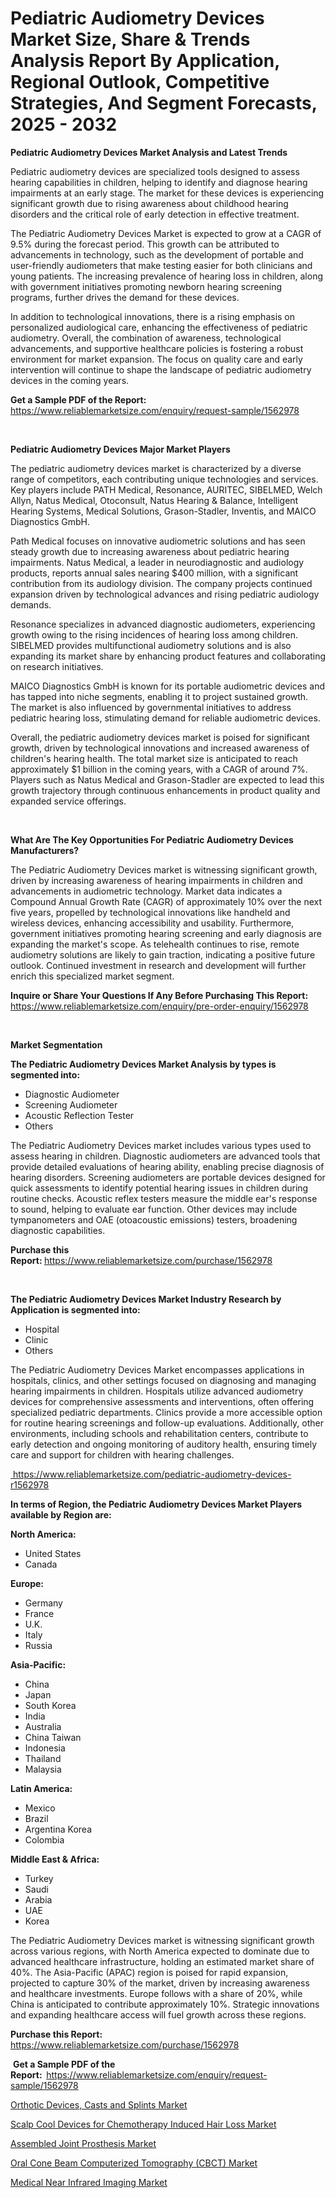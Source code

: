 <p><h1>Pediatric Audiometry Devices Market Size, Share & Trends Analysis Report By Application, Regional Outlook, Competitive Strategies, And Segment Forecasts, 2025 - 2032</h1></p><p><strong>Pediatric Audiometry Devices Market Analysis and Latest Trends</strong></p>
<p><p>Pediatric audiometry devices are specialized tools designed to assess hearing capabilities in children, helping to identify and diagnose hearing impairments at an early stage. The market for these devices is experiencing significant growth due to rising awareness about childhood hearing disorders and the critical role of early detection in effective treatment. </p><p>The Pediatric Audiometry Devices Market is expected to grow at a CAGR of 9.5% during the forecast period. This growth can be attributed to advancements in technology, such as the development of portable and user-friendly audiometers that make testing easier for both clinicians and young patients. The increasing prevalence of hearing loss in children, along with government initiatives promoting newborn hearing screening programs, further drives the demand for these devices. </p><p>In addition to technological innovations, there is a rising emphasis on personalized audiological care, enhancing the effectiveness of pediatric audiometry. Overall, the combination of awareness, technological advancements, and supportive healthcare policies is fostering a robust environment for market expansion. The focus on quality care and early intervention will continue to shape the landscape of pediatric audiometry devices in the coming years.</p></p>
<p><strong>Get a Sample PDF of the Report:&nbsp;</strong> <a href="https://www.reliablemarketsize.com/enquiry/request-sample/1562978?utm_campaign=1143&utm_medium=2&utm_source=Github&utm_content=ia&utm_term=04032025&utm_id=pediatric-audiometry-devices">https://www.reliablemarketsize.com/enquiry/request-sample/1562978</a></p>
<p>&nbsp;</p>
<p><strong>Pediatric Audiometry Devices Major Market Players</strong></p>
<p><p>The pediatric audiometry devices market is characterized by a diverse range of competitors, each contributing unique technologies and services. Key players include PATH Medical, Resonance, AURITEC, SIBELMED, Welch Allyn, Natus Medical, Otoconsult, Natus Hearing & Balance, Intelligent Hearing Systems, Medical Solutions, Grason-Stadler, Inventis, and MAICO Diagnostics GmbH.</p><p>Path Medical focuses on innovative audiometric solutions and has seen steady growth due to increasing awareness about pediatric hearing impairments. Natus Medical, a leader in neurodiagnostic and audiology products, reports annual sales nearing $400 million, with a significant contribution from its audiology division. The company projects continued expansion driven by technological advances and rising pediatric audiology demands.</p><p>Resonance specializes in advanced diagnostic audiometers, experiencing growth owing to the rising incidences of hearing loss among children. SIBELMED provides multifunctional audiometry solutions and is also expanding its market share by enhancing product features and collaborating on research initiatives.</p><p>MAICO Diagnostics GmbH is known for its portable audiometric devices and has tapped into niche segments, enabling it to project sustained growth. The market is also influenced by governmental initiatives to address pediatric hearing loss, stimulating demand for reliable audiometric devices. </p><p>Overall, the pediatric audiometry devices market is poised for significant growth, driven by technological innovations and increased awareness of children's hearing health. The total market size is anticipated to reach approximately $1 billion in the coming years, with a CAGR of around 7%. Players such as Natus Medical and Grason-Stadler are expected to lead this growth trajectory through continuous enhancements in product quality and expanded service offerings.</p></p>
<p>&nbsp;</p>
<p><strong>What Are The Key Opportunities For Pediatric Audiometry Devices Manufacturers?</strong></p>
<p><p>The Pediatric Audiometry Devices market is witnessing significant growth, driven by increasing awareness of hearing impairments in children and advancements in audiometric technology. Market data indicates a Compound Annual Growth Rate (CAGR) of approximately 10% over the next five years, propelled by technological innovations like handheld and wireless devices, enhancing accessibility and usability. Furthermore, government initiatives promoting hearing screening and early diagnosis are expanding the market's scope. As telehealth continues to rise, remote audiometry solutions are likely to gain traction, indicating a positive future outlook. Continued investment in research and development will further enrich this specialized market segment.</p></p>
<p><strong>Inquire or Share Your Questions If Any Before Purchasing This Report:</strong> <a href="https://www.reliablemarketsize.com/enquiry/pre-order-enquiry/1562978?utm_campaign=1143&utm_medium=2&utm_source=Github&utm_content=ia&utm_term=04032025&utm_id=pediatric-audiometry-devices">https://www.reliablemarketsize.com/enquiry/pre-order-enquiry/1562978</a></p>
<p>&nbsp;</p>
<p><strong>Market Segmentation</strong></p>
<p><strong>The Pediatric Audiometry Devices Market Analysis by types is segmented into:</strong></p>
<p><ul><li>Diagnostic Audiometer</li><li>Screening Audiometer</li><li>Acoustic Reflection Tester</li><li>Others</li></ul></p>
<p><p>The Pediatric Audiometry Devices market includes various types used to assess hearing in children. Diagnostic audiometers are advanced tools that provide detailed evaluations of hearing ability, enabling precise diagnosis of hearing disorders. Screening audiometers are portable devices designed for quick assessments to identify potential hearing issues in children during routine checks. Acoustic reflex testers measure the middle ear's response to sound, helping to evaluate ear function. Other devices may include tympanometers and OAE (otoacoustic emissions) testers, broadening diagnostic capabilities.</p></p>
<p><strong>Purchase this Report:&nbsp;</strong><a href="https://www.reliablemarketsize.com/purchase/1562978?utm_campaign=1143&utm_medium=2&utm_source=Github&utm_content=ia&utm_term=04032025&utm_id=pediatric-audiometry-devices">https://www.reliablemarketsize.com/purchase/1562978</a></p>
<p>&nbsp;</p>
<p><strong>The Pediatric Audiometry Devices Market Industry Research by Application is segmented into:</strong></p>
<p><ul><li>Hospital</li><li>Clinic</li><li>Others</li></ul></p>
<p><p>The Pediatric Audiometry Devices Market encompasses applications in hospitals, clinics, and other settings focused on diagnosing and managing hearing impairments in children. Hospitals utilize advanced audiometry devices for comprehensive assessments and interventions, often offering specialized pediatric departments. Clinics provide a more accessible option for routine hearing screenings and follow-up evaluations. Additionally, other environments, including schools and rehabilitation centers, contribute to early detection and ongoing monitoring of auditory health, ensuring timely care and support for children with hearing challenges.</p></p>
<p><a href="https://www.reliablemarketsize.com/pediatric-audiometry-devices-r1562978?utm_campaign=1143&utm_medium=2&utm_source=Github&utm_content=ia&utm_term=04032025&utm_id=pediatric-audiometry-devices">&nbsp;https://www.reliablemarketsize.com/pediatric-audiometry-devices-r1562978</a></p>
<p><strong>In terms of Region, the Pediatric Audiometry Devices Market Players available by Region are:</strong></p>
<p>
    <p> <strong> North America: </strong>
        <ul>
            <li>United States</li>
            <li>Canada</li>
        </ul>
        </p> 
    <p> <strong> Europe: </strong>
        <ul>
            <li>Germany</li>
            <li>France</li>
            <li>U.K.</li>
            <li>Italy</li>
            <li>Russia</li>
        </ul>
        </p> 
    <p> <strong> Asia-Pacific: </strong>
        <ul>
            <li>China</li>
            <li>Japan</li>
            <li>South Korea</li>
            <li>India</li>
            <li>Australia</li>
            <li>China Taiwan</li>
            <li>Indonesia</li>
            <li>Thailand</li>
            <li>Malaysia</li>
        </ul>
        </p> 
    <p> <strong> Latin America: </strong>
        <ul>
            <li>Mexico</li>
            <li>Brazil</li>
            <li>Argentina Korea</li>
            <li>Colombia</li>
        </ul>
        </p> 
    <p> <strong> Middle East & Africa: </strong>
        <ul>
            <li>Turkey</li>
            <li>Saudi</li>
            <li>Arabia</li>
            <li>UAE</li>
            <li>Korea</li>
        </ul>
    </p>
    </p>
<p><p>The Pediatric Audiometry Devices market is witnessing significant growth across various regions, with North America expected to dominate due to advanced healthcare infrastructure, holding an estimated market share of 40%. The Asia-Pacific (APAC) region is poised for rapid expansion, projected to capture 30% of the market, driven by increasing awareness and healthcare investments. Europe follows with a share of 20%, while China is anticipated to contribute approximately 10%. Strategic innovations and expanding healthcare access will fuel growth across these regions.</p></p>
<p><strong>Purchase this Report: </strong><a href="https://www.reliablemarketsize.com/purchase/1562978?utm_campaign=1143&utm_medium=2&utm_source=Github&utm_content=ia&utm_term=04032025&utm_id=pediatric-audiometry-devices">https://www.reliablemarketsize.com/purchase/1562978</a></p>
<p>&nbsp;<strong>Get a Sample PDF of the Report:&nbsp;&nbsp;</strong><a href="https://www.reliablemarketsize.com/enquiry/request-sample/1562978?utm_campaign=1143&utm_medium=2&utm_source=Github&utm_content=ia&utm_term=04032025&utm_id=pediatric-audiometry-devices">https://www.reliablemarketsize.com/enquiry/request-sample/1562978</a></p>
<p><strong></strong></p>
<p><p><a href="https://github.com/efialiurca/Market-Research-Report-List-1/blob/main/orthotic-devices-casts-and-splints-market.md?utm_campaign=1143&utm_medium=2&utm_source=Github&utm_content=ia&utm_term=04032025&utm_id=pediatric-audiometry-devices">Orthotic Devices, Casts and Splints Market</a></p><p><a href="https://github.com/ajegiobitsa/Market-Research-Report-List-1/blob/main/scalp-cool-devices-for-chemotherapy-induced-hair-loss-market.md?utm_campaign=1143&utm_medium=2&utm_source=Github&utm_content=ia&utm_term=04032025&utm_id=pediatric-audiometry-devices">Scalp Cool Devices for Chemotherapy Induced Hair Loss Market</a></p><p><a href="https://github.com/aslinalirey9/Market-Research-Report-List-1/blob/main/assembled-joint-prosthesis-market.md?utm_campaign=1143&utm_medium=2&utm_source=Github&utm_content=ia&utm_term=04032025&utm_id=pediatric-audiometry-devices">Assembled Joint Prosthesis Market</a></p><p><a href="https://github.com/oshodikurc/Market-Research-Report-List-1/blob/main/oral-cone-beam-computerized-tomography-cbct-market.md?utm_campaign=1143&utm_medium=2&utm_source=Github&utm_content=ia&utm_term=04032025&utm_id=pediatric-audiometry-devices">Oral Cone Beam Computerized Tomography (CBCT) Market</a></p><p><a href="https://github.com/ocambdidarhz/Market-Research-Report-List-1/blob/main/medical-near-infrared-imaging-market.md?utm_campaign=1143&utm_medium=2&utm_source=Github&utm_content=ia&utm_term=04032025&utm_id=pediatric-audiometry-devices">Medical Near Infrared Imaging Market</a></p></p>